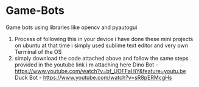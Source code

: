 # Game-Bots
Game bots using libraries like opencv and pyautogui 
1. Process of following this in your device i have done these mini projects on ubuntu at that time i simply used sublime text editor and very own Terminal of the OS
2. simply download the code attached above and follow the same steps provided in the youtube link i m attaching here 
     Dino Bot - https://www.youtube.com/watch?v=bf_UOFFaHiY&feature=youtu.be
     Duck Bot - https://www.youtube.com/watch?v=sR8pERMcgHs
     

